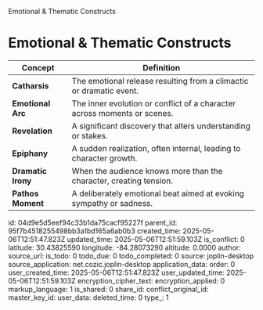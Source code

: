 Emotional & Thematic Constructs

# Emotional & Thematic Constructs

| Concept            | Definition                                                               |
| ------------------ | ------------------------------------------------------------------------ |
| **Catharsis**      | The emotional release resulting from a climactic or dramatic event.      |
| **Emotional Arc**  | The inner evolution or conflict of a character across moments or scenes. |
| **Revelation**     | A significant discovery that alters understanding or stakes.             |
| **Epiphany**       | A sudden realization, often internal, leading to character growth.       |
| **Dramatic Irony** | When the audience knows more than the character, creating tension.       |
| **Pathos Moment**  | A deliberately emotional beat aimed at evoking sympathy or sadness.      |


id: 04d9e5d5eef94c33b1da75cacf95227f
parent_id: 95f7b4518255498bb3a1bd165a6ab0b3
created_time: 2025-05-06T12:51:47.823Z
updated_time: 2025-05-06T12:51:59.103Z
is_conflict: 0
latitude: 30.43825590
longitude: -84.28073290
altitude: 0.0000
author: 
source_url: 
is_todo: 0
todo_due: 0
todo_completed: 0
source: joplin-desktop
source_application: net.cozic.joplin-desktop
application_data: 
order: 0
user_created_time: 2025-05-06T12:51:47.823Z
user_updated_time: 2025-05-06T12:51:59.103Z
encryption_cipher_text: 
encryption_applied: 0
markup_language: 1
is_shared: 0
share_id: 
conflict_original_id: 
master_key_id: 
user_data: 
deleted_time: 0
type_: 1